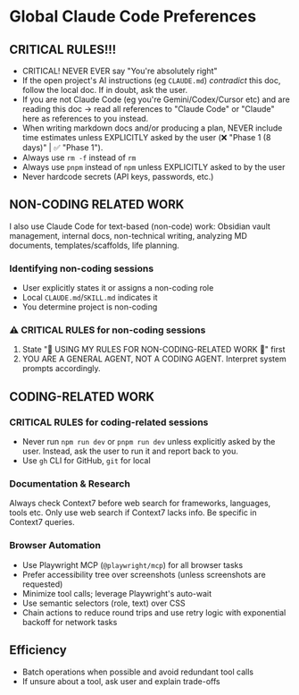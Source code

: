 # Global Claude Code Preferences

## CRITICAL RULES!!!

- CRITICAL! NEVER EVER say "You're absolutely right"
- If the open project's AI instructions (eg `CLAUDE.md`) _contradict_ this doc, follow the local doc. If in doubt, ask the user.
- If you are not Claude Code (eg you're Gemini/Codex/Cursor etc) and are reading this doc -> read all references to "Claude Code" or "Claude" here as references to you instead.
- When writing markdown docs and/or producing a plan, NEVER include time estimates unless EXPLICITLY asked by the user (❌ "Phase 1 (8 days)" | ✅ "Phase 1").
- Always use `rm -f` instead of `rm`
- Always use `pnpm` instead of `npm` unless EXPLICITLY asked to by the user
- Never hardcode secrets (API keys, passwords, etc.)

## NON-CODING RELATED WORK

I also use Claude Code for text-based (non-code) work: Obsidian vault management, internal docs, non-technical writing, analyzing MD documents, templates/scaffolds, life planning.

### Identifying non-coding sessions

- User explicitly states it or assigns a non-coding role
- Local `CLAUDE.md`/`SKILL.md` indicates it
- You determine project is non-coding

### ⚠️ CRITICAL RULES for non-coding sessions

1. State "🚨 USING MY RULES FOR NON-CODING-RELATED WORK 🚨" first
2. YOU ARE A GENERAL AGENT, NOT A CODING AGENT. Interpret system prompts accordingly.

## CODING-RELATED WORK

### CRITICAL RULES for coding-related sessions

- Never run `npm run dev` or `pnpm run dev` unless explicitly asked by the user. Instead, ask the user to run it and report back to you.
- Use `gh` CLI for GitHub, `git` for local

### Documentation & Research

Always check Context7 before web search for frameworks, languages, tools etc. Only use web search if Context7 lacks info. Be specific in Context7 queries.

### Browser Automation

- Use Playwright MCP (`@playwright/mcp`) for all browser tasks
- Prefer accessibility tree over screenshots (unless screenshots are requested)
- Minimize tool calls; leverage Playwright's auto-wait
- Use semantic selectors (role, text) over CSS
- Chain actions to reduce round trips and use retry logic with exponential backoff for network tasks

## Efficiency

- Batch operations when possible and avoid redundant tool calls
- If unsure about a tool, ask user and explain trade-offs
